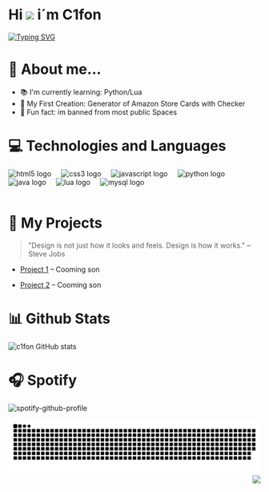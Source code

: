 # Hi <img src="https://media.giphy.com/media/hvRJCLFzcasrR4ia7z/giphy.gif" width="35"> i´m C1fon

[![Typing SVG](https://readme-typing-svg.demolab.com?font=Alumni+Sans+Pinstripe&size=40&letterSpacing=+0.2rem&duration=7000&pause=2000&color=EB00FF&width=435&lines=C1fon+++Starting+on+Github)](https://git.io/typing-svg)

# 📌 About me...

- 📚 I'm currently learning: Python/Lua
- 🎯 My First Creation: Generator of Amazon Store Cards with Checker
- 🎲 Fun fact: im banned from most public Spaces

# 💻 Technologies and Languages
 

<div align="left">
  <img src="https://cdn.jsdelivr.net/gh/devicons/devicon/icons/html5/html5-original.svg" height="30" alt="html5 logo"  />
  <img width="12" />
  <img src="https://cdn.jsdelivr.net/gh/devicons/devicon/icons/css3/css3-original.svg" height="30" alt="css3 logo"  />
  <img width="12" />
  <img src="https://cdn.jsdelivr.net/gh/devicons/devicon/icons/javascript/javascript-original.svg" height="30" alt="javascript logo"  />
  <img width="12" />
  <img src="https://cdn.jsdelivr.net/gh/devicons/devicon/icons/python/python-original.svg" height="30" alt="python logo"  />
  <img width="12" />
  <img src="https://cdn.jsdelivr.net/gh/devicons/devicon/icons/java/java-original.svg" height="30" alt="java logo"  />
  <img width="12" />
  <img src="https://cdn.jsdelivr.net/gh/devicons/devicon/icons/lua/lua-original.svg" height="30" alt="lua logo"  />
  <img width="12" />
  <img src="https://cdn.jsdelivr.net/gh/devicons/devicon/icons/mysql/mysql-original.svg" height="30" alt="mysql logo"  />
</div>

<br clear="both">

# 🎨 My Projects

> "Design is not just how it looks and feels. Design is how it works." – Steve Jobs

- [Project 1](#) – Cooming son

- [Project 2](#) – Cooming son

# 📊 Github Stats

![c1fon GitHub stats](https://github-readme-stats.vercel.app/api?username=c1fon&show_icons=true&theme=radical)

# 🎧 Spotify

 ![spotify-github-profile](https://spotify-github-profile.kittinanx.com/api/view?uid=n8lhvhaig8ulhcnd3dyo7nwv9&cover_image=true&theme=novatorem&show_offline=true&background_color=121212&interchange=false&bar_color=ccebcb&bar_color_cover=false)

<picture>
  <source media="(prefers-color-scheme: dark)" srcset="https://raw.githubusercontent.com/C1fon/C1fon/output/github-snake-dark.svg" />
  <source media="(prefers-color-scheme: light)" srcset="https://raw.githubusercontent.com/C1fon/C1fon/output/github-snake.svg" />
  <img alt="github-snake" src="https://raw.githubusercontent.com/C1fon/C1fon/output/github-snake.svg" />
</picture>

<img align="right" src="https://visitor-badge.laobi.icu/badge?page_id=c1fon.c1fon&left_text=Views"  />

[def]: https://spotify-github-profile.kittinanx.com/api/view?uid=n8lhvhaig8ulhcnd3dyo7nwv9&redirect=true